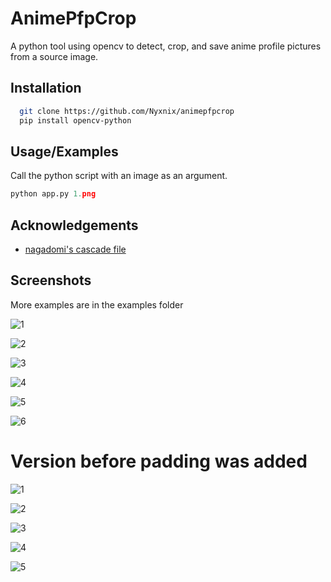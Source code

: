 
# AnimePfpCrop

A python tool using opencv to detect, crop, and save anime profile pictures from a source image.


## Installation

```bash
  git clone https://github.com/Nyxnix/animepfpcrop
  pip install opencv-python
```
    
## Usage/Examples

Call the python script with an image as an argument.

```python
python app.py 1.png
```


## Acknowledgements

 - [nagadomi's cascade file](https://github.com/nagadomi/lbpcascade_animeface)


## Screenshots

More examples are in the examples folder

![1](https://i.imgur.com/RmTD2TY.png)

![2](https://i.imgur.com/joLLSxD.png)

![3](https://i.imgur.com/oWBAUb0.png)

![4](https://i.imgur.com/Aoio73E.png)

![5](https://i.imgur.com/qE131tN.png)

![6](https://i.imgur.com/rUpM9ve.png)

# Version before padding was added

![1](https://i.imgur.com/zBU5FCa.jpg)

![2](https://i.imgur.com/s2aLdqG.png)

![3](https://i.imgur.com/Yu8BlZ9.png)

![4](https://i.imgur.com/fug7iHH.png)

![5](https://i.imgur.com/zNiIwU1.png)

